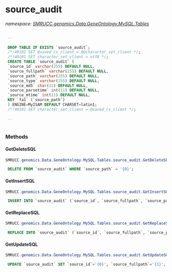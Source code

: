 ﻿# source_audit
_namespace: [SMRUCC.genomics.Data.GeneOntology.MySQL.Tables](./index.md)_

```SQL
 
 --
 
 DROP TABLE IF EXISTS `source_audit`;
 /*!40101 SET @saved_cs_client = @@character_set_client */;
 /*!40101 SET character_set_client = utf8 */;
 CREATE TABLE `source_audit` (
 `source_id` varchar(255) DEFAULT NULL,
 `source_fullpath` varchar(255) DEFAULT NULL,
 `source_path` varchar(255) DEFAULT NULL,
 `source_type` varchar(255) DEFAULT NULL,
 `source_md5` char(32) DEFAULT NULL,
 `source_parsetime` int(11) DEFAULT NULL,
 `source_mtime` int(11) DEFAULT NULL,
 KEY `fa1` (`source_path`)
 ) ENGINE=MyISAM DEFAULT CHARSET=latin1;
 /*!40101 SET character_set_client = @saved_cs_client */;
 
 --
 
 ```



### Methods

#### GetDeleteSQL
```csharp
SMRUCC.genomics.Data.GeneOntology.MySQL.Tables.source_audit.GetDeleteSQL
```
```SQL
 DELETE FROM `source_audit` WHERE `source_path` = '{0}';
 ```

#### GetInsertSQL
```csharp
SMRUCC.genomics.Data.GeneOntology.MySQL.Tables.source_audit.GetInsertSQL
```
```SQL
 INSERT INTO `source_audit` (`source_id`, `source_fullpath`, `source_path`, `source_type`, `source_md5`, `source_parsetime`, `source_mtime`) VALUES ('{0}', '{1}', '{2}', '{3}', '{4}', '{5}', '{6}');
 ```

#### GetReplaceSQL
```csharp
SMRUCC.genomics.Data.GeneOntology.MySQL.Tables.source_audit.GetReplaceSQL
```
```SQL
 REPLACE INTO `source_audit` (`source_id`, `source_fullpath`, `source_path`, `source_type`, `source_md5`, `source_parsetime`, `source_mtime`) VALUES ('{0}', '{1}', '{2}', '{3}', '{4}', '{5}', '{6}');
 ```

#### GetUpdateSQL
```csharp
SMRUCC.genomics.Data.GeneOntology.MySQL.Tables.source_audit.GetUpdateSQL
```
```SQL
 UPDATE `source_audit` SET `source_id`='{0}', `source_fullpath`='{1}', `source_path`='{2}', `source_type`='{3}', `source_md5`='{4}', `source_parsetime`='{5}', `source_mtime`='{6}' WHERE `source_path` = '{7}';
 ```


